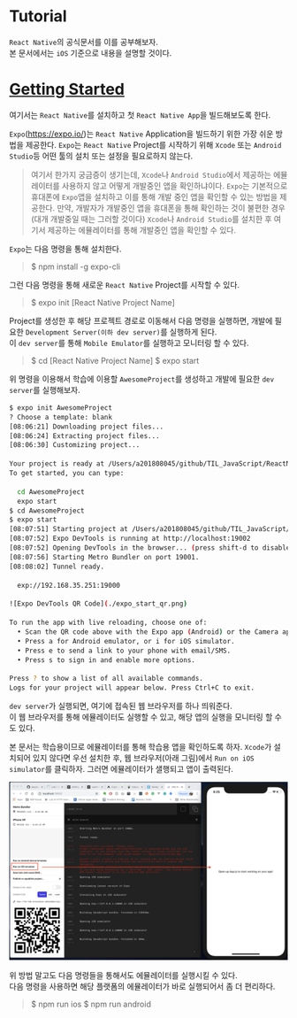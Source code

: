 # Tutorial

`React Native`의 공식문서를 이를 공부해보자.   
본 문서에서는 `iOS` 기준으로 내용을 설명할 것이다. 

# [Getting Started](https://facebook.github.io/react-native/docs/getting-started)

여기서는 `React Native`를 설치하고 첫 `React Native App`을 빌드해보도록 한다.   

`Expo`(https://expo.io/)는 `React Native` Application을 빌드하기 위한 가장 쉬운 방법을 제공한다. `Expo`는 `React Native` Project를 시작하기 위해 `Xcode` 또는 `Android Studio`등 어떤 툴의 설치 또는 설정을 필요로하지 않는다. 

>여기서 한가지 궁금증이 생기는데, `Xcode`나 `Android Studio`에서 제공하는 에뮬레이터를 사용하지 않고 어떻게 개발중인 앱을 확인하냐이다. 
`Expo`는 기본적으로 휴대폰에 `Expo`앱을 설치하고 이를 통해 개발 중인 앱을 확인할 수 있는 방법을 제공한다. 만약, 개발자가 개발중인 앱을 휴대폰을 통해 확인하는 것이 불편한 경우(대개 개발중일 때는 그러할 것이다) `Xcode`나 `Android Studio`를 설치한 후 여기서 제공하는 에뮬레이터를 통해 개발중인 앱을 확인할 수 있다.

`Expo`는 다음 명령을 통해 설치한다.  

>$ npm install -g expo-cli

그런 다음 명령을 통해 새로운 `React Native` Project를 시작할 수 있다.  

>$ expo init [React Native Project Name]

Project를 생성한 후 해당 프로젝트 경로로 이동해서 다음 명령을 실행하면, 개발에 필요한 `Development Server(이하 dev server)`를 실행하게 된다.   
이 `dev server`를 통해 `Mobile Emulator`를 실행하고 모니터링 할 수 있다.  

>$ cd [React Native Project Name]
>$ expo start

위 명령을 이용해서 학습에 이용할 `AwesomeProject`를 생성하고 개발에 필요한 `dev server`를 실행해보자.   

```sh
$ expo init AwesomeProject
? Choose a template: blank
[08:06:21] Downloading project files...
[08:06:24] Extracting project files...
[08:06:30] Customizing project...

Your project is ready at /Users/a201808045/github/TIL_JavaScript/ReactNative/tutorial/AwesomeProject
To get started, you can type:

  cd AwesomeProject
  expo start
$ cd AwesomeProject
$ expo start
[08:07:51] Starting project at /Users/a201808045/github/TIL_JavaScript/ReactNative/tutorial/AwesomeProject
[08:07:52] Expo DevTools is running at http://localhost:19002
[08:07:52] Opening DevTools in the browser... (press shift-d to disable)
[08:07:56] Starting Metro Bundler on port 19001.
[08:08:02] Tunnel ready.

  exp://192.168.35.251:19000

![Expo DevTools QR Code](./expo_start_qr.png)

To run the app with live reloading, choose one of:
  • Scan the QR code above with the Expo app (Android) or the Camera app (iOS).
  • Press a for Android emulator, or i for iOS simulator.
  • Press e to send a link to your phone with email/SMS.
  • Press s to sign in and enable more options.

Press ? to show a list of all available commands.
Logs for your project will appear below. Press Ctrl+C to exit.
```

`dev server`가 실행되면, 여기에 접속된 웹 브라우저를 하나 띄워준다.  
이 웹 브라우저를 통해 에뮬레이터도 실행할 수 있고, 해당 앱의 실행을 모니터링 할 수도 있다.

본 문서는 학습용이므로 에뮬레이터를 통해 학습용 앱을 확인하도록 하자. 
`Xcode`가 설치되어 있지 않다면 우선 설치한 후, 웹 브라우저(아래 그림)에서 `Run on iOS simulator`를 클릭하자. 그러면 에뮬레이터가 샐행되고 앱이 출력된다.   

![./dev_server.png](./dev_server.png)

위 방법 말고도 다음 명령들을 통해서도 에뮬레이터를 실행시킬 수 있다.  
다음 명령을 사용하면 해당 플랫폼의 에뮬레이터가 바로 실행되어서 좀 더 편리하다.

>$ npm run ios
>$ npm run android

